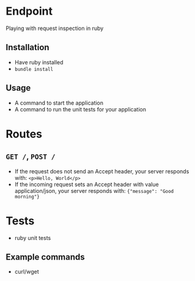 # Endpoint 

Playing with request inspection in ruby

## Installation

* Have ruby installed
* `bundle install`

## Usage

 * A command to start the application
 * A command to run the unit tests for your application

# Routes

## `GET /`, `POST /`

 * If the request does not send an Accept header, your server responds with: `<p>Hello, World</p>`
 * If the incoming request sets an Accept header with value application/json, your server responds with: `{"message": "Good morning"}`
 
 
# Tests 

* ruby unit tests

## Example commands

* curl/wget
